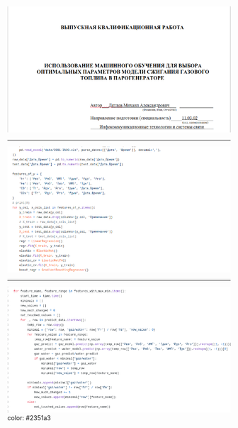 ![diploma document title](readme_images/doc_title_img.png)
<hr>

![diploma document title](readme_images/diploma_py.png)
<hr/>

![diploma document title](readme_images/predict_and_minimize_waste_py.png)
color: #2351a3
